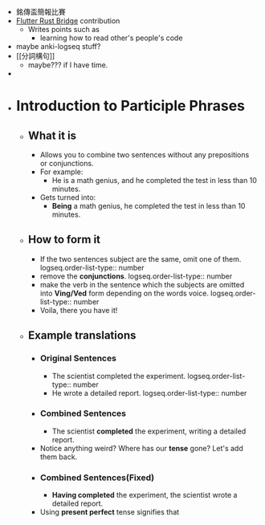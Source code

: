 - 銘傳盃簡報比賽
- [Flutter Rust Bridge](https://github.com/fzyzcjy/flutter_rust_bridge/pull/1325) contribution
	- Writes points such as
		- learning how to read other's people's code
- maybe anki-logseq stuff?
- [[分詞構句]]
	- maybe??? if I have time.
-
- # Introduction to Participle Phrases
	- ## What it is
		- Allows you to combine two sentences without any prepositions or conjunctions.
		- For example:
			- He is a math genius, and he completed the test in less than 10 minutes.
		- Gets turned into:
			- **Being** a math genius, he completed the test in less than 10 minutes.
	- ## How to form it
		- If the two sentences subject are the same, omit one of them.
		  logseq.order-list-type:: number
		- remove the **conjunctions**.
		  logseq.order-list-type:: number
		- make the verb in the sentence which the subjects are omitted into **Ving/Ved** form depending on the words voice.
		  logseq.order-list-type:: number
		- Voila, there you have it!
	- ## Example translations
		- ### Original Sentences
			- The scientist completed the experiment.
			  logseq.order-list-type:: number
			- He wrote a detailed report.
			  logseq.order-list-type:: number
		- ### Combined Sentences
			- The scientist **completed** the experiment, writing a detailed report.
		- Notice anything weird? Where has our **tense** gone? Let's add them back.
		- ### Combined Sentences(Fixed)
			- **Having completed** the experiment, the scientist wrote a detailed report.
		- Using **present perfect** tense signifies that